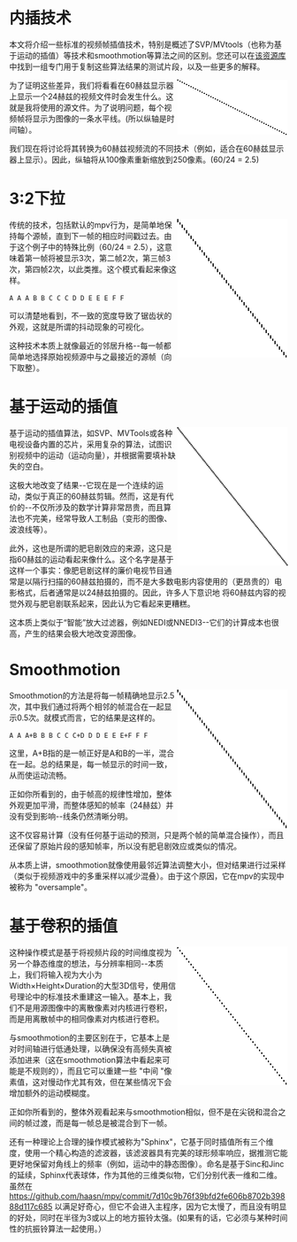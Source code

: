 内插技术
========================

本文将介绍一些标准的视频帧插值技术，特别是概述了SVP/MVtools（也称为基于运动的插值）等技术和smoothmotion等算法之间的区别。您还可以在[该资源库](https://github.com/haasn/interpolation-samples)中找到一组专门用于复制这些算法结果的测试片段，以及一些更多的解释。

<img align="right" src="interpolation/original.png" />

为了证明这些差异，我们将看看在60赫兹显示器上显示一个24赫兹的视频文件时会发生什么。这就是我将使用的源文件。为了说明问题，每个视频帧将显示为图像的一条水平线。(所以纵轴是时间轴）。

我们现在将讨论将其转换为60赫兹视频流的不同技术（例如，适合在60赫兹显示器上显示）。因此，纵轴将从100像素重新缩放到250像素。(60/24 = 2.5)

3:2下拉
============

<img align="right" src="interpolation/pulldown.png" />

传统的技术，包括默认的mpv行为，是简单地保持每个源帧，直到下一帧的相应时间戳过去。由于这个例子中的特殊比例（60/24 = 2.5），这意味着第一帧将被显示3次，第二帧2次，第三帧3次，第四帧2次，以此类推。这个模式看起来像这样。

    A A A B B C C C D D E E E F F

可以清楚地看到，不一致的宽度导致了锯齿状的外观，这就是所谓的抖动现象的可视化。

这种技术本质上就像最近的邻居升格--每一帧都简单地选择原始视频源中与之最接近的源帧（向下取整）。

基于运动的插值
==========================

<img align="right" src="interpolation/interpolated.png" />

基于运动的插值算法，如SVP、MVTools或各种电视设备内置的芯片，采用复杂的算法，试图识别视频中的运动（运动向量），并根据需要填补缺失的空白。

这极大地改变了结果--它现在是一个连续的运动，类似于真正的60赫兹剪辑。然而，这是有代价的--不仅所涉及的数学计算非常昂贵，而且算法也不完美，经常导致人工制品（变形的图像、波浪线等）。

此外，这也是所谓的肥皂剧效应的来源，这只是指60赫兹的运动看起来像什么。这个名字是基于这样一个事实：像肥皂剧这样的廉价电视节目通常是以隔行扫描的60赫兹拍摄的，而不是大多数电影内容使用的（更昂贵的）电影格式，后者通常是以24赫兹拍摄的。因此，许多人下意识地
将60赫兹内容的视觉外观与肥皂剧联系起来，因此认为它看起来更糟糕。

这本质上类似于“智能”放大过滤器，例如NEDI或NNEDI3--它们的计算成本也很高，产生的结果会极大地改变源图像。

Smoothmotion
============

<img align="right" src="interpolation/smoothmotion.png" />

Smoothmotion的方法是将每一帧精确地显示2.5次，其中我们通过将两个相邻的帧混合在一起显示0.5次。就模式而言，它的结果是这样的。

    A A A+B B B C C C+D D D E E E+F F F

这里，A+B指的是一帧正好是A和B的一半，混合在一起。总的结果是，每一帧显示的时间一致，从而使运动流畅。

正如你所看到的，由于帧高的规律性增加，整体外观更加平滑，而整体感知的帧率（24赫兹）并没有受到影响--线条仍然清晰分明。

这不仅容易计算（没有任何基于运动的预测，只是两个帧的简单混合操作），而且还保留了原始片段的感知帧率，所以没有肥皂剧效应或类似的情况。

从本质上讲，smoothmotion就像使用最邻近算法调整大小，但对结果进行过采样（类似于视频游戏中的多重采样以减少混叠）。由于这个原因，它在mpv的实现中被称为 "oversample"。

基于卷积的插值
===============================

<img align="right" src="interpolation/tscale.png" />

这种操作模式是基于将视频片段的时间维度视为另一个静态维度的想法，与分辨率相同--本质上，我们将输入视为大小为Width×Height×Duration的大型3D信号，使用信号理论中的标准技术重建这一输入。基本上，我们不是用源图像中的离散像素对内核进行卷积，而是用离散帧中的相同像素对内核进行卷积。

与smoothmotion的主要区别在于，它基本上是对时间轴进行低通处理，以确保没有高频失真被添加进来（这在smoothmotion算法中看起来可能是不规则的），而且它可以重建一些 "中间 "像素值，这对慢动作尤其有效，但在某些情况下会增加额外的运动模糊度。

正如你所看到的，整体外观看起来与smoothmotion相似，但不是在尖锐和混合之间的帧过渡，而是每一帧总是被混合到下一帧。

还有一种理论上合理的操作模式被称为"Sphinx"，它基于同时插值所有三个维度，使用一个精心构造的滤波器，该滤波器具有完美的球形频率响应，据推测它能更好地保留对角线上的频率（例如，运动中的静态图像）。命名是基于Sinc和Jinc的延续，Sphinx代表球体，作为其他的三维类似物，它们分别代表一维和二维。虽然在 https://github.com/haasn/mpv/commit/7d10c9b76f39bfd2fe606b8702b39888d117c685 以满足好奇心，但它不会进入主程序，因为它太慢了，而且没有明显的好处，同时在半径为3或以上的地方振铃太强。(如果有的话，它必须与某种时间性的抗振铃算法一起使用。）
